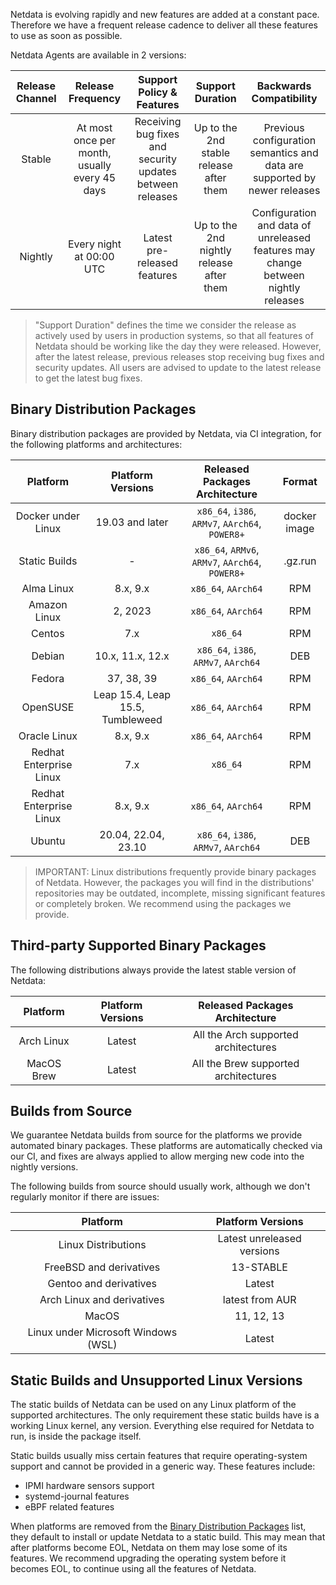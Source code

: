 

Netdata is evolving rapidly and new features are added at a constant pace. Therefore we have a frequent release cadence to deliver all these features to use as soon as possible.

Netdata Agents are available in 2 versions:

| Release Channel |               Release Frequency               |                 Support Policy & Features                 |             Support Duration             |                              Backwards Compatibility                              |
|:---------------:|:---------------------------------------------:|:---------------------------------------------------------:|:----------------------------------------:|:---------------------------------------------------------------------------------:|
|     Stable      | At most once per month, usually every 45 days | Receiving bug fixes and security updates between releases | Up to the 2nd stable release after them  |     Previous configuration semantics and data are supported by newer releases     |
|     Nightly     |           Every night at 00:00 UTC            |               Latest pre-released features                | Up to the 2nd nightly release after them | Configuration and data of unreleased features may change between nightly releases |

> "Support Duration" defines the time we consider the release as actively used by users in production systems, so that all features of Netdata should be working like the day they were released. However, after the latest release, previous releases stop receiving bug fixes and security updates. All users are advised to update to the latest release to get the latest bug fixes.

## Binary Distribution Packages

Binary distribution packages are provided by Netdata, via CI integration, for the following platforms and architectures:

|        Platform         |        Platform Versions         |          Released Packages Architecture          |    Format    |
|:-----------------------:|:--------------------------------:|:------------------------------------------------:|:------------:|
|   Docker under Linux    |         19.03 and later          | `x86_64`, `i386`, `ARMv7`, `AArch64`, `POWER8+`  | docker image |
|      Static Builds      |                -                 | `x86_64`, `ARMv6`, `ARMv7`, `AArch64`, `POWER8+` |   .gz.run    |
|       Alma Linux        |             8.x, 9.x             |               `x86_64`, `AArch64`                |     RPM      |
|      Amazon Linux       |             2, 2023              |               `x86_64`, `AArch64`                |     RPM      |
|         Centos          |               7.x                |                     `x86_64`                     |     RPM      |
|         Debian          |         10.x, 11.x, 12.x         |       `x86_64`, `i386`, `ARMv7`, `AArch64`       |     DEB      |
|         Fedora          |            37, 38, 39            |               `x86_64`, `AArch64`                |     RPM      |
|        OpenSUSE         | Leap 15.4, Leap 15.5, Tumbleweed |               `x86_64`, `AArch64`                |     RPM      |
|      Oracle Linux       |             8.x, 9.x             |               `x86_64`, `AArch64`                |     RPM      |
| Redhat Enterprise Linux |               7.x                |                     `x86_64`                     |     RPM      |
| Redhat Enterprise Linux |             8.x, 9.x             |               `x86_64`, `AArch64`                |     RPM      |
|         Ubuntu          |       20.04, 22.04, 23.10        |       `x86_64`, `i386`, `ARMv7`, `AArch64`       |     DEB      |

> IMPORTANT: Linux distributions frequently provide binary packages of Netdata. However, the packages you will find in the distributions' repositories may be outdated, incomplete, missing significant features or completely broken. We recommend using the packages we provide.

## Third-party Supported Binary Packages

The following distributions always provide the latest stable version of Netdata:

|  Platform  | Platform Versions |    Released Packages Architecture    |
|:----------:|:-----------------:|:------------------------------------:|
| Arch Linux |      Latest       | All the Arch supported architectures |
| MacOS Brew |      Latest       | All the Brew supported architectures |

## Builds from Source

We guarantee Netdata builds from source for the platforms we provide automated binary packages. These platforms are automatically checked via our CI, and fixes are always applied to allow merging new code into the nightly versions.

The following builds from source should usually work, although we don't regularly monitor if there are issues:

|              Platform               |     Platform Versions      |
|:-----------------------------------:|:--------------------------:|
|         Linux Distributions         | Latest unreleased versions |
|       FreeBSD and derivatives       |         13-STABLE          |
|       Gentoo and derivatives        |           Latest           |
|     Arch Linux and derivatives      |      latest from AUR       |
|                MacOS                |         11, 12, 13         |
| Linux under Microsoft Windows (WSL) |           Latest           |

## Static Builds and Unsupported Linux Versions

The static builds of Netdata can be used on any Linux platform of the supported architectures. The only requirement these static builds have is a working Linux kernel, any version. Everything else required for Netdata to run, is inside the package itself.

Static builds usually miss certain features that require operating-system support and cannot be provided in a generic way. These features include:

- IPMI hardware sensors support
- systemd-journal features
- eBPF related features

When platforms are removed from the [Binary Distribution Packages](/docs/agent/packaging/makeself) list, they default to install or update Netdata to a static build. This may mean that after platforms become EOL, Netdata on them may lose some of its features. We recommend upgrading the operating system before it becomes EOL, to continue using all the features of Netdata.

